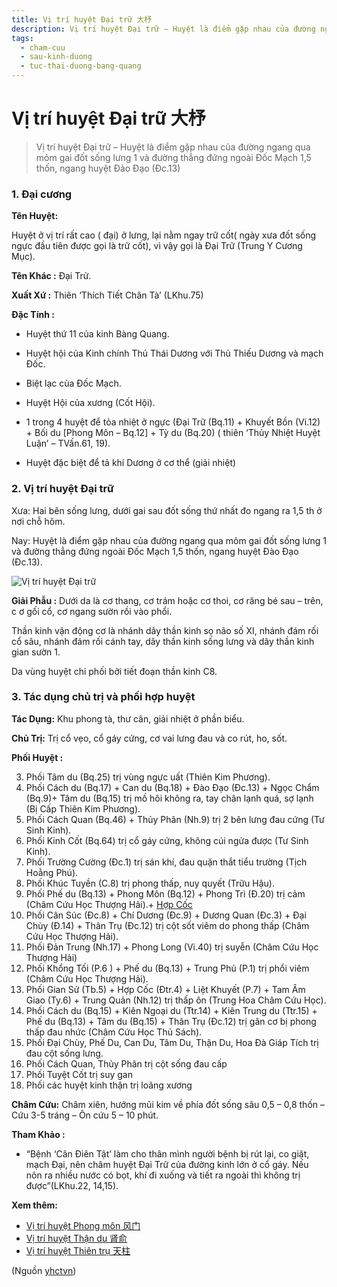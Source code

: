 ```yaml
---
title: Vị trí huyệt Đại trữ 大杼
description: Vị trí huyệt Đại trữ – Huyệt là điểm gặp nhau của đường ngang qua mỏm gai đốt sống lưng 1 và đường thẳng đứng ngoài Đốc Mạch 1,5 thốn, ngang huyệt Đào Đạo (Đc.13)
tags:
  - cham-cuu
  - sau-kinh-duong
  - tuc-thai-duong-bang-quang
---
```


# Vị trí huyệt Đại trữ 大杼 

> Vị trí huyệt Đại trữ – Huyệt là điểm gặp nhau của đường ngang qua mỏm gai đốt sống lưng 1 và đường thẳng đứng ngoài Đốc Mạch 1,5 thốn, ngang huyệt Đào Đạo (Đc.13)

### 1. Đại cương

**Tên Huyệt:**

Huyệt ở vị trí rất cao ( đại) ở lưng, lại nằm ngay trữ cốt( ngày xưa đốt sống ngực đầu tiên được gọi là trữ cốt), vì vậy gọi là Đại Trữ (Trung Y Cương Mục).

**Tên Khác :** Đại Trử.

**Xuất Xứ :** Thiên ‘Thích Tiết Chân Tà’ (LKhu.75)

**Đặc Tính :**

+ Huyệt thứ 11 của kinh Bàng Quang.

+ Huyệt hội của Kinh chính Thủ Thái Dương với Thủ Thiếu Dương và mạch Đốc.

+ Biệt lạc của Đốc Mạch.

+ Huyệt Hội của xương (Cốt Hội).

+ 1 trong 4 huyệt để tỏa nhiệt ở ngực (Đại Trữ (Bq.11) + Khuyết Bồn (Vi.12) + Bối du [Phong Môn – Bq.12] + Tỳ du (Bq.20) ( thiên ‘Thủy Nhiệt Huyệt Luận’ – TVấn.61, 19).

+ Huyệt đặc biệt để tả khí Dương ở cơ thể (giải nhiệt)

### 2. Vị trí huyệt Đại trữ

Xưa: Hai bên sống lưng, dưới gai sau đốt sống thứ nhất đo ngang ra 1,5 th ở nơi chỗ hõm.

Nay: Huyệt là điểm gặp nhau của đường ngang qua mỏm gai đốt sống lưng 1 và đường thẳng đứng ngoài Đốc Mạch 1,5 thốn, ngang huyệt Đào Đạo (Đc.13).

![Vị trí huyệt Đại trữ ](/imgs/yhctvn/huyet-dai-tru-300x168.jpg)

**Giải Phẫu :** Dưới da là cơ thang, cơ trám hoặc cơ thoi, cơ răng bé sau – trên, c ơ gối cổ, cơ ngang sườn rồi vào phổi.

Thần kinh vận động cơ là nhánh dây thần kinh sọ não số XI, nhánh đám rối cổ sâu, nhánh đám rối cánh tay, dây thần kinh sống lưng và dây thần kinh gian sườn 1.

Da vùng huyệt chi phối bởi tiết đoạn thần kinh C8.

### 3. Tác dụng chủ trị và phối hợp huyệt

**Tác Dụng:** Khu phong tà, thư cân, giải nhiệt ở phần biểu.

**Chủ Trị:** Trị cổ vẹo, cổ gáy cứng, cơ vai lưng đau và co rút, ho, sốt.

**Phối Huyệt :**

3. Phối Tâm du (Bq.25) trị vùng ngực uất (Thiên Kim Phương).
4. Phối Cách du (Bq.17) + Can du (Bq.18) + Đào Đạo (Đc.13) + Ngọc Chẩm (Bq.9)+ Tâm du (Bq.15) trị mồ hôi không ra, tay chân lạnh quá, sợ lạnh (Bị Cấp Thiên Kim Phương).
5. Phối Cách Quan (Bq.46) + Thủy Phân (Nh.9) trị 2 bên lưng đau cứng (Tư Sinh Kinh).
6. Phối Kinh Cốt (Bq.64) trị cổ gáy cứng, không cúi ngửa được (Tư Sinh Kinh).
7. Phối Trường Cường (Đc.1) trị sán khí, đau quặn thắt tiểu trường (Tịch Hoằng Phú).
8. Phối Khúc Tuyền (C.8) trị phong thấp, nuy quyết (Trữu Hậu).
9. Phối Phế du (Bq.13) + Phong Môn (Bq.12) + Phong Trì (Đ.20) trị cảm (Châm Cứu Học Thượng Hải).+ [Hợp Cốc](/yhctvn/huyet-hop-coc-%e5%90%88-%e8%b0%b7)
10. Phối Cân Súc (Đc.8) + Chí Dương (Đc.9) + Dương Quan (Đc.3) + Đại Chùy (Đ.14) + Thân Trụ (Đc.12) trị cột sốt viêm do phong thấp (Châm Cứu Học Thượng Hải).
11. Phối Đản Trung (Nh.17) + Phong Long (Vi.40) trị suyễn (Châm Cứu Học Thượng Hải)
12. Phối Khổng Tối (P.6 ) + Phế du (Bq.13) + Trung Phủ (P.1) trị phổi viêm (Châm Cứu Học Thượng Hải).
13. Phối Gian Sử (Tb.5) + Hợp Cốc (Đtr.4) + Liệt Khuyết (P.7) + Tam Âm Giao (Ty.6) + Trung Quản (Nh.12) trị thấp ôn (Trung Hoa Châm Cứu Học).
14. Phối Cách du (Bq.15) + Kiên Ngoại du (Ttr.14) + Kiên Trung du (Ttr.15) + Phế du (Bq.13) + Tâm du (Bq.15) + Thân Trụ (Đc.12) trị gân cơ bị phong thấp đau nhức (Châm Cứu Học Thủ Sách).
15. Phối Đại Chùy, Phế Du, Can Du, Tâm Du, Thận Du, Hoa Đà Giáp Tích trị đau cột sống lưng.
16. Phối Cách Quan, Thủy Phân trị cột sống đau cấp
17. Phối Tuyệt Cốt trị suy gan
18. Phối các huyệt kinh thận trị loãng xương

**Châm Cứu:** Châm xiên, hướng mũi kim về phía đốt sống sâu 0,5 – 0,8 thốn – Cứu 3-5 tráng – Ôn cứu 5 – 10 phút.

**Tham Khảo :**

+ “Bệnh ‘Cân Điên Tật’ làm cho thân mình người bệnh bị rút lại, co giật, mạch Đại, nên châm huyệt Đại Trữ của đường kinh lớn ở cổ gáy. Nếu nôn ra nhiều nước có bọt, khí đi xuống và tiết ra ngoài thì không trị được”(LKhu.22, 14,15).

**Xem thêm:**

* [Vị trí huyệt Phong môn 风门](/yhctvn/vi-tri-huyet-phong-mon-%e9%a3%8e%e9%97%a8)
* [Vị trí huyệt Thận du 肾俞](/yhctvn/vi-tri-huyet-than-du-%e8%82%be%e4%bf%9e)
* [Vị trí huyệt Thiên trụ 天柱](/yhctvn/vi-tri-huyet-thien-tru-%e5%a4%a9%e6%9f%b1)

(Nguồn <a href="https://yhctvn.com/vi-tri-huyet-dai-tru-大杼/" target="_blank">yhctvn</a>)
